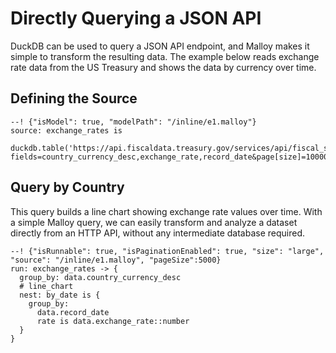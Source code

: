 # Directly Querying a JSON API

DuckDB can be used to query a JSON API endpoint, and Malloy makes it simple to transform the resulting data. The example below reads exchange rate data from the US Treasury and shows the data by currency over time.

## Defining the Source

```malloy
--! {"isModel": true, "modelPath": "/inline/e1.malloy"}
source: exchange_rates is 
  duckdb.table('https://api.fiscaldata.treasury.gov/services/api/fiscal_service/v1/accounting/od/rates_of_exchange?fields=country_currency_desc,exchange_rate,record_date&page[size]=10000&filter=country_currency_desc.json')
```

## Query by Country
This query builds a line chart showing exchange rate values over time. With a simple Malloy query, we can easily transform and analyze a dataset directly from an HTTP API, without any intermediate database required.

```malloy
--! {"isRunnable": true, "isPaginationEnabled": true, "size": "large", "source": "/inline/e1.malloy", "pageSize":5000}
run: exchange_rates -> {
  group_by: data.country_currency_desc
  # line_chart
  nest: by_date is {
    group_by: 
      data.record_date
      rate is data.exchange_rate::number
  }
}
```